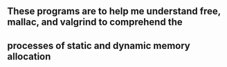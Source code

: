 ## These programs are to help me understand free, mallac, and valgrind to comprehend the
## processes of static and dynamic memory allocation